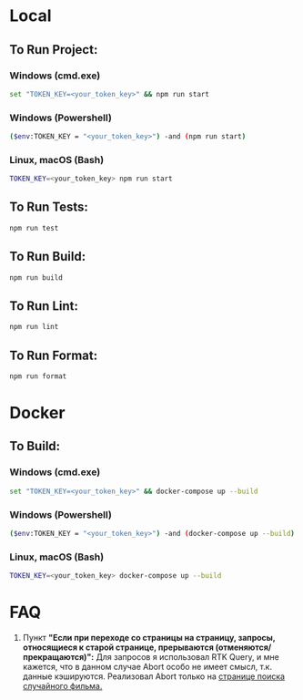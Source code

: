 # Local

## To Run Project:

### Windows (cmd.exe)

```bash
set "TOKEN_KEY=<your_token_key>" && npm run start
```

### Windows (Powershell)

```bash
($env:TOKEN_KEY = "<your_token_key>") -and (npm run start)
```

### Linux, macOS (Bash)

```bash
TOKEN_KEY=<your_token_key> npm run start
```

## To Run Tests:

```bash
npm run test
```

## To Run Build:

```bash
npm run build
```

## To Run Lint:

```bash
npm run lint
```

## To Run Format:

```bash
npm run format
```

# Docker

## To Build:

### Windows (cmd.exe)

```bash
set "TOKEN_KEY=<your_token_key>" && docker-compose up --build
```

### Windows (Powershell)

```bash
($env:TOKEN_KEY = "<your_token_key>") -and (docker-compose up --build)
```

### Linux, macOS (Bash)

```bash
TOKEN_KEY=<your_token_key> docker-compose up --build
```

# FAQ

1. Пункт **"Если при переходе со страницы на страницу, запросы, относящиеся к старой странице, прерываются (отменяются/прекращаются)":** Для запросов я использовал RTK Query, и мне кажется, что в данном случае Abort особо не имеет смысл, т.к. данные кэшируются. Реализовал Abort только на [странице поиска случайного фильма.](https://github.com/snj2k1/kinopoisk/blob/main/src/pages/RandomPage/ui/index.tsx)
